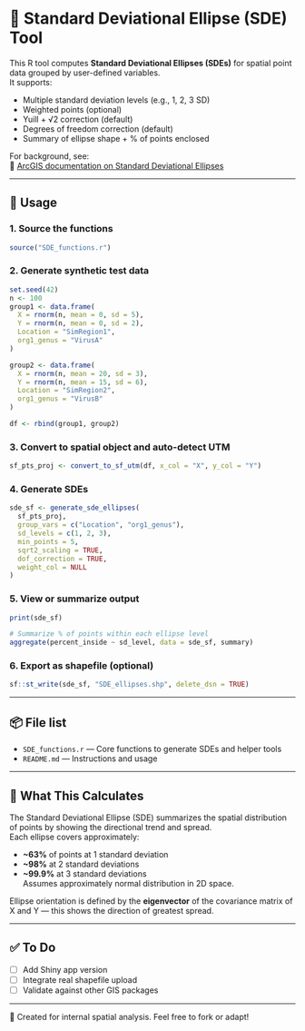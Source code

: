 # 📍 Standard Deviational Ellipse (SDE) Tool

This R tool computes **Standard Deviational Ellipses (SDEs)** for spatial point data grouped by user-defined variables.  
It supports:
- Multiple standard deviation levels (e.g., 1, 2, 3 SD)
- Weighted points (optional)
- Yuill + √2 correction (default)
- Degrees of freedom correction (default)
- Summary of ellipse shape + % of points enclosed

For background, see:  
📖 [ArcGIS documentation on Standard Deviational Ellipses](https://pro.arcgis.com/en/pro-app/latest/tool-reference/spatial-statistics/h-how-directional-distribution-standard-deviationa.htm)

---

## 🔧 Usage

### 1. Source the functions
```r
source("SDE_functions.r")
```

### 2. Generate synthetic test data
```r
set.seed(42)
n <- 100
group1 <- data.frame(
  X = rnorm(n, mean = 0, sd = 5),
  Y = rnorm(n, mean = 0, sd = 2),
  Location = "SimRegion1",
  org1_genus = "VirusA"
)

group2 <- data.frame(
  X = rnorm(n, mean = 20, sd = 3),
  Y = rnorm(n, mean = 15, sd = 6),
  Location = "SimRegion2",
  org1_genus = "VirusB"
)

df <- rbind(group1, group2)
```

### 3. Convert to spatial object and auto-detect UTM
```r
sf_pts_proj <- convert_to_sf_utm(df, x_col = "X", y_col = "Y")
```

### 4. Generate SDEs
```r
sde_sf <- generate_sde_ellipses(
  sf_pts_proj,
  group_vars = c("Location", "org1_genus"),
  sd_levels = c(1, 2, 3),
  min_points = 5,
  sqrt2_scaling = TRUE,
  dof_correction = TRUE,
  weight_col = NULL
)
```

### 5. View or summarize output
```r
print(sde_sf)

# Summarize % of points within each ellipse level
aggregate(percent_inside ~ sd_level, data = sde_sf, summary)
```

### 6. Export as shapefile (optional)
```r
sf::st_write(sde_sf, "SDE_ellipses.shp", delete_dsn = TRUE)
```

---

## 📦 File list

- `SDE_functions.r` — Core functions to generate SDEs and helper tools
- `README.md` — Instructions and usage

---

## 🔬 What This Calculates

The Standard Deviational Ellipse (SDE) summarizes the spatial distribution of points by showing the directional trend and spread.  
Each ellipse covers approximately:
- **~63%** of points at 1 standard deviation
- **~98%** at 2 standard deviations
- **~99.9%** at 3 standard deviations  
Assumes approximately normal distribution in 2D space.

Ellipse orientation is defined by the **eigenvector** of the covariance matrix of X and Y — this shows the direction of greatest spread.

---

## ✅ To Do

- [ ] Add Shiny app version
- [ ] Integrate real shapefile upload
- [ ] Validate against other GIS packages

---

🧪 Created for internal spatial analysis. Feel free to fork or adapt!

